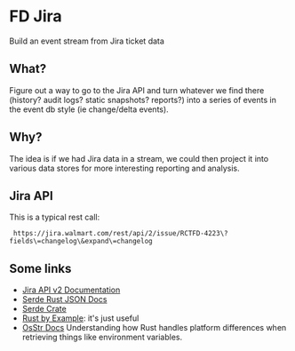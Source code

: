 # FD Jira
Build an event stream from Jira ticket data

## What?
Figure out a way to go to the Jira API and turn whatever we find there (history? audit logs? static snapshots? reports?) into a series of events in the event db style (ie change/delta events).

## Why?
The idea is if we had Jira data in a stream, we could then project it into various data stores for more interesting reporting and analysis.

## Jira API
This is a typical rest call:
```
 https://jira.walmart.com/rest/api/2/issue/RCTFD-4223\?fields\=changelog\&expand\=changelog
```

## Some links
* [Jira API v2 Documentation](https://developer.atlassian.com/cloud/jira/platform/rest/v2)
* [Serde Rust JSON Docs](https://docs.serde.rs/serde_json/index.html)
* [Serde Crate](https://crates.io/crates/serde)
* [Rust by Example](https://doc.rust-lang.org/stable/rust-by-example): it's just useful
* [OsStr Docs](https://doc.rust-lang.org/std/ffi/struct.OsStr.html) Understanding how Rust handles platform differences when retrieving things like environment variables.
